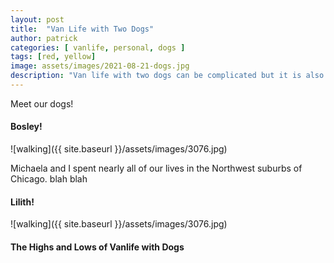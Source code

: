 ```yaml
---
layout: post
title:  "Van Life with Two Dogs"
author: patrick
categories: [ vanlife, personal, dogs ]
tags: [red, yellow]
image: assets/images/2021-08-21-dogs.jpg
description: "Van life with two dogs can be complicated but it is also so rewarding"
---
```


Meet our dogs!

#### Bosley!
![walking]({{ site.baseurl }}/assets/images/3076.jpg)

Michaela and I spent nearly all of our lives in the Northwest suburbs of Chicago. blah blah

#### Lilith!
![walking]({{ site.baseurl }}/assets/images/3076.jpg)

#### The Highs and Lows of Vanlife with Dogs

